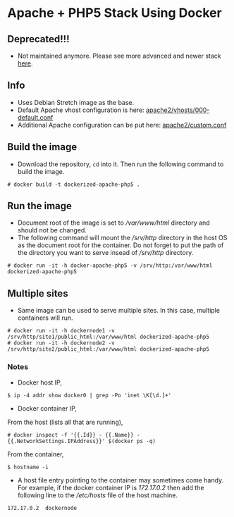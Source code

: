 
# Apache + PHP5 Stack Using Docker

## Deprecated!!!
  - Not maintained anymore. Please see more advanced and newer stack [here](https://github.com/sohelaman/dockerized).

## Info
- Uses Debian Stretch image as the base.
- Default Apache vhost configuration is here: [apache2/vhosts/000-default.conf](apache2/vhosts/000-default.conf)
- Additional Apache configuration can be put here: [apache2/custom.conf](apache2/custom.conf)


## Build the image
- Download the repository, ```cd``` into it. Then run the following command to build the image.
```
# docker build -t dockerized-apache-php5 .
```

## Run the image
- Document root of the image is set to */var/www/html* directory and should not be changed.
- The following command will mount the */srv/http* directory in the host OS as the document root for the container. Do not forget to put the path of the directory you want to serve insead of */srv/http* directory.
```
# docker run -it -h docker-apache-php5 -v /srv/http:/var/www/html dockerized-apache-php5
```

## Multiple sites
- Same image can be used to serve multiple sites. In this case, multiple containers will run.
```
# docker run -it -h dockernode1 -v /srv/http/site1/public_html:/var/www/html dockerized-apache-php5
# docker run -it -h dockernode2 -v /srv/http/site2/public_html:/var/www/html dockerized-apache-php5
```

### Notes
- Docker host IP,
```
$ ip -4 addr show docker0 | grep -Po 'inet \K[\d.]+'
``` 
- Docker container IP,

From the host (lists all that are running),
```
# docker inspect -f '{{.Id}} - {{.Name}} - {{.NetworkSettings.IPAddress}}' $(docker ps -q)
```
From the container,
```
$ hostname -i
```
- A host file entry pointing to the container may sometimes come handy. For example, if the docker container IP is *172.17.0.2* then add the following line to the */etc/hosts* file of the host machine.
```
172.17.0.2	dockernode
``` 

